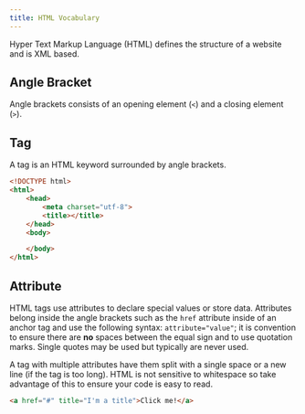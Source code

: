 ```yaml
---
title: HTML Vocabulary
---
```


Hyper Text Markup Language (HTML) defines the structure of a website and is XML based.

## Angle Bracket

Angle brackets consists of an opening element (`<`) and a closing element (`>`).

## Tag

A tag is an HTML keyword surrounded by angle brackets.

```html
<!DOCTYPE html>
<html>
    <head>
        <meta charset="utf-8">
        <title></title>
    </head>
    <body>

    </body>
</html>
```

## Attribute

HTML tags use attributes to declare special values or store data. Attributes belong inside the angle brackets such as the `href` attribute inside of an anchor tag and use the following syntax: `attribute="value"`; it is convention to ensure there are **no** spaces between the equal sign and to use quotation marks. Single quotes may be used but typically are never used.

A tag with multiple attributes have them split with a single space or a new line (if the tag is too long). HTML is not sensitive to whitespace so take advantage of this to ensure your code is easy to read.

```html
<a href="#" title="I'm a title">Click me!</a>
```
